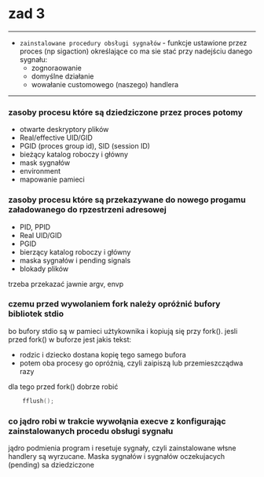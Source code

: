 # zad 3 

---

* `zainstalowane procedury obsługi sygnałów` - funkcje ustawione przez proces (np sigaction) określające co ma sie stać przy nadejściu danego sygnału:
    * zognoraowanie
    * domyślne działanie
    * wowałanie customowego (naszego) handlera

---

### zasoby procesu które są dziedziczone przez proces potomy
* otwarte deskryptory plików
* Real/effective UID/GID
* PGID (proces group id), SID (session ID)
* bieżący katalog roboczy i główny
* mask sygnałów
* environment
* mapowanie pamieci 

### zasoby procesu które są przekazywane do nowego progamu załadowanego do rpzestrzeni adresowej
* PID, PPID
* Real UID/GID
* PGID
* bierzący katalog roboczy i główny
* maska sygnałów i pending signals
* blokady plików 

trzeba przekazać jawnie argv, envp

### czemu przed wywolaniem fork należy opróżnić bufory bibliotek stdio
bo bufory stdio są w pamieci użtykownika i kopiują się przy fork(). jesli przed fork() w buforze jest jakis tekst: 
* rodzic i dziecko dostana kopię tego samego bufora
* potem oba procesy go opróżnią, czyli zaipiszą lub przemieszcządwa razy

dla tego przed fork() dobrze robić 
```c
    fflush();
```

### co jądro robi w trakcie wywołąnia execve z konfigurając zainstalowanych procedu obsługi sygnału 

jądro podmienia program i resetuje sygnały, czyli zainstalowane włsne handlery są wyrzucane. Maska sygnałów i sygnałów oczekujacych (pending) sa dziedziczone